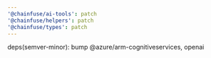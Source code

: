 ```yaml
---
'@chainfuse/ai-tools': patch
'@chainfuse/helpers': patch
'@chainfuse/types': patch
---
```


deps(semver-minor): bump @azure/arm-cognitiveservices, openai
